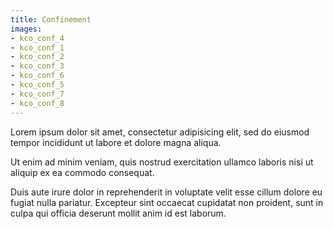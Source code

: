 ```yaml
---
title: Confinement
images:
- kco_conf_4
- kco_conf_1
- kco_conf_2
- kco_conf_3
- kco_conf_6
- kco_conf_5
- kco_conf_7
- kco_conf_8
---
```


Lorem ipsum dolor sit amet, consectetur adipisicing elit, sed do eiusmod tempor incididunt ut labore et dolore magna aliqua.

Ut enim ad minim veniam, quis nostrud exercitation ullamco laboris nisi ut aliquip ex ea commodo consequat.

Duis aute irure dolor in reprehenderit in voluptate velit esse cillum dolore eu fugiat nulla pariatur.
Excepteur sint occaecat cupidatat non proident, sunt in culpa qui officia deserunt mollit anim id est laborum.
